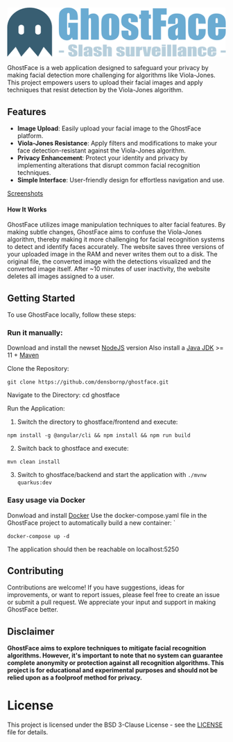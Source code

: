 ![GhostFace Logo](frontend/src/assets/img/ghostface_logo.png)

GhostFace is a web application designed to safeguard your privacy by making facial detection more challenging for algorithms like Viola-Jones. This project empowers users to upload their facial images and apply techniques that resist detection by the Viola-Jones algorithm.

## Features
- **Image Upload**: Easily upload your facial image to the GhostFace platform.
- **Viola-Jones Resistance**: Apply filters and modifications to make your face detection-resistant against the Viola-Jones algorithm.
- **Privacy Enhancement**: Protect your identity and privacy by implementing alterations that disrupt common facial recognition techniques.
- **Simple Interface**: User-friendly design for effortless navigation and use.

[Screenshots](/docs/Screenshots.md)

#### How It Works
GhostFace utilizes image manipulation techniques to alter facial features. By making subtle changes, GhostFace aims to confuse the Viola-Jones algorithm, thereby making it more challenging for facial recognition systems to detect and identify faces accurately.
The website saves three versions of your uploaded image in the RAM and never writes them out to a disk. The original file, the converted image with the detections visualized and the converted image itself. After ~10 minutes of user inactivity, the website deletes all images assigned to a user.

## Getting Started
To use GhostFace locally, follow these steps:

### Run it manually: 
Download and install the newset [NodeJS](https://nodejs.org/) version
Also install a [Java JDK](https://jdk.java.net/) >= 11 + [Maven](https://maven.apache.org/download.cgi)

Clone the Repository: 
```
git clone https://github.com/densbornp/ghostface.git
```

Navigate to the Directory: cd ghostface

Run the Application: 
1. Switch the directory to ghostface/frontend and execute:
```
npm install -g @angular/cli && npm install && npm run build
```
2. Switch back to ghostface and execute: 
```
mvn clean install
```
3. Switch to ghostface/backend and start the application with `./mvnw quarkus:dev`

### Easy usage via Docker
Donwload and install [Docker](https://www.docker.com/products/docker-desktop/)
Use the docker-compose.yaml file in the GhostFace project to automatically build a new container: `
``` 
docker-compose up -d
```
The application should then be reachable on localhost:5250

## Contributing
Contributions are welcome! If you have suggestions, ideas for improvements, or want to report issues, please feel free to create an issue or submit a pull request. We appreciate your input and support in making GhostFace better.

## Disclaimer
**GhostFace aims to explore techniques to mitigate facial recognition algorithms. However, it's important to note that no system can guarantee complete anonymity or protection against all recognition algorithms. This project is for educational and experimental purposes and should not be relied upon as a foolproof method for privacy.**

# License
This project is licensed under the BSD 3-Clause License - see the [LICENSE](LICENSE) file for details.
